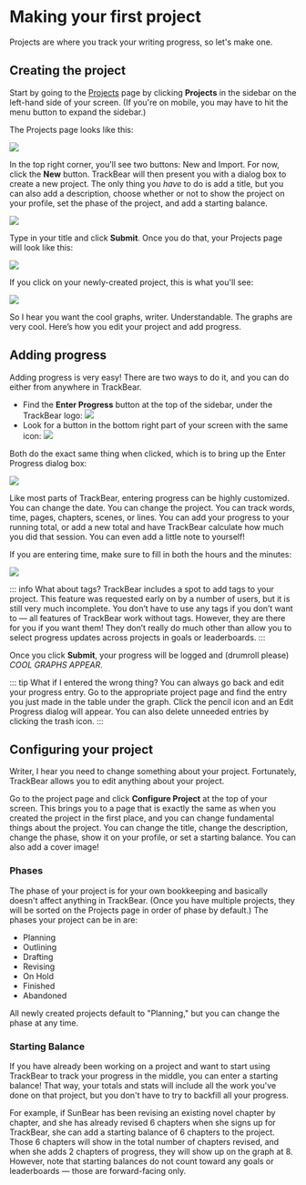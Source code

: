 # Making your first project

Projects are where you track your writing progress, so let's make one.

## Creating the project

Start by going to the [Projects](https://trackbear.app/works) page by clicking **Projects** in the sidebar on the left-hand side of your screen. (If you're on mobile, you may have to hit the menu button to expand the sidebar.)

The Projects page looks like this:

![](/images/help/no-projects.png)

In the top right corner, you'll see two buttons: New and Import. For now, click the **New** button. TrackBear will then present you with a dialog box to create a new project. The only thing you *have* to do is add a title, but you can also add a description, choose whether or not to show the project on your profile, set the phase of the project, and add a starting balance.

![](/images/help/gs-create-project.png)

Type in your title and click **Submit**. Once you do that, your Projects page will look like this:

![](/images/help/one-project.png)

If you click on your newly-created project, this is what you'll see:

![](/images/help/project-no-data.png)

So I hear you want the cool graphs, writer. Understandable. The graphs are very cool. Here’s how you edit your project and add progress. 

## Adding progress

Adding progress is very easy! There are two ways to do it, and you can do either from anywhere in TrackBear.

- Find the **Enter Progress** button at the top of the sidebar, under the TrackBear logo: ![](/images/help/enter-progress-bar.png)
- Look for a button in the bottom right part of your screen with the same icon: ![](/images/help/enter-progress-round.png)

Both do the exact same thing when clicked, which is to bring up the Enter Progress dialog box:

![](/images/help/enter-progress.png)

Like most parts of TrackBear, entering progress can be highly customized. You can change the date. You can change the project. You can track words, time, pages, chapters, scenes, or lines. You can add your progress to your running total, or add a new total and have TrackBear calculate how much you did that session. You can even add a little note to yourself!

If you are entering time, make sure to fill in both the hours and the minutes:

![](/images/help/enter-progress-time.png)

::: info What about tags?
TrackBear includes a spot to add tags to your project. This feature was requested early on by a number of users, but it is still very much incomplete. You don’t have to use any tags if you don’t want to — all features of TrackBear work without tags. However, they are there for you if you want them! They don’t really do much other than allow you to select progress updates across projects in goals or leaderboards.
:::

Once you click **Submit**, your progress will be logged and (drumroll please) *COOL GRAPHS APPEAR*.

::: tip What if I entered the wrong thing?
You can always go back and edit your progress entry. Go to the appropriate project page and find the entry you just made in the table under the graph. Click the pencil icon and an Edit Progress dialog will appear. You can also delete unneeded entries by clicking the trash icon.
:::

## Configuring your project

Writer, I hear you need to change something about your project. Fortunately, TrackBear allows you to edit anything about your project.

Go to the project page and click **Configure Project** at the top of your screen. This brings you to a page that is exactly the same as when you created the project in the first place, and you can change fundamental things about the project. You can change the title, change the description, change the phase, show it on your profile, or set a starting balance. You can also add a cover image! 

### Phases

The phase of your project is for your own bookkeeping and basically doesn't affect anything in TrackBear. (Once you have multiple projects, they will be sorted on the Projects page in order of phase by default.) The phases your project can be in are:

- Planning
- Outlining
- Drafting
- Revising
- On Hold
- Finished
- Abandoned

All newly created projects default to "Planning," but you can change the phase at any time.

### Starting Balance

If you have already been working on a project and want to start using TrackBear to track your progress in the middle, you can enter a starting balance! That way, your totals and stats will include all the work you've done on that project, but you don't have to try to backfill all your progress.

For example, if SunBear has been revising an existing novel chapter by chapter, and she has already revised 6 chapters when she signs up for TrackBear, she can add a starting balance of 6 chapters to the project. Those 6 chapters will show in the total number of chapters revised, and when she adds 2 chapters of progress, they will show up on the graph at 8. However, note that starting balances do not count toward any goals or leaderboards — those are forward-facing only.
